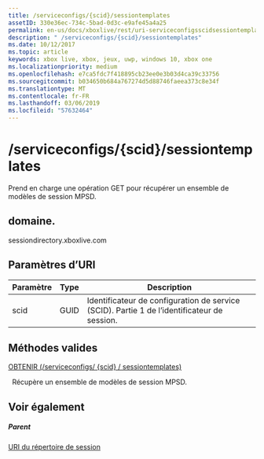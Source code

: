 ```yaml
---
title: /serviceconfigs/{scid}/sessiontemplates
assetID: 330e36ec-734c-5bad-0d3c-e9afe45a4a25
permalink: en-us/docs/xboxlive/rest/uri-serviceconfigsscidsessiontemplates.html
description: " /serviceconfigs/{scid}/sessiontemplates"
ms.date: 10/12/2017
ms.topic: article
keywords: xbox live, xbox, jeux, uwp, windows 10, xbox one
ms.localizationpriority: medium
ms.openlocfilehash: e7ca5fdc7f418895cb23ee0e3b03d4ca39c33756
ms.sourcegitcommit: b034650b684a767274d5d88746faeea373c8e34f
ms.translationtype: MT
ms.contentlocale: fr-FR
ms.lasthandoff: 03/06/2019
ms.locfileid: "57632464"
---
```

# <a name="serviceconfigsscidsessiontemplates"></a>/serviceconfigs/{scid}/sessiontemplates
Prend en charge une opération GET pour récupérer un ensemble de modèles de session MPSD. 
<a id="ID4EO"></a>

 
## <a name="domain"></a>domaine.
sessiondirectory.xboxlive.com  
<a id="ID4ET"></a>

 
## <a name="uri-parameters"></a>Paramètres d’URI
 
| Paramètre| Type| Description| 
| --- | --- | --- | 
| scid| GUID| Identificateur de configuration de service (SCID). Partie 1 de l’identificateur de session.| 
  
<a id="ID4EPB"></a>

 
## <a name="valid-methods"></a>Méthodes valides

[OBTENIR (/serviceconfigs/ {scid} / sessiontemplates)](uri-serviceconfigsscidsessiontemplatesget.md)

&nbsp;&nbsp;Récupère un ensemble de modèles de session MPSD.
 
<a id="ID4EZB"></a>

 
## <a name="see-also"></a>Voir également
 
<a id="ID4E2B"></a>

 
##### <a name="parent"></a>Parent 

[URI du répertoire de session](atoc-reference-sessiondirectory.md)

   